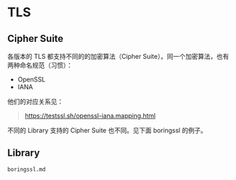 # TLS


## Cipher Suite

各版本的 TLS 都支持不同的的加密算法（Cipher Suite）。同一个加密算法，也有两种命名规范（习惯）：
 - OpenSSL
 - IANA

他们的对应关系见：
> https://testssl.sh/openssl-iana.mapping.html

不同的 Library 支持的 Cipher Suite 也不同。见下面 boringssl 的例子。

## Library

```{toctree}
boringssl.md
```

